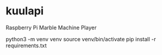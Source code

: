 # kuulapi

Raspberry Pi Marble Machine Player

python3 -m venv venv
source venv/bin/activate
pip install -r requirements.txt
